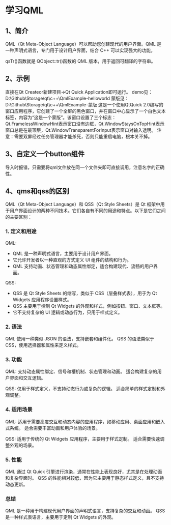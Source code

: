 # 学习QML

## 1、简介
QML（Qt Meta-Object Language）可以帮助您创建现代的用户界面。QML 是一种声明式语言，专门用于设计用户界面，结合 C++ 可以实现强大的功能。

qsTr()函数就是 QObject::tr()函数的 QML 版本，用于返回可翻译的字符串。

## 2、示例
直接在Qt Createor新建项目->Qt Quick Application即可运行。
demo见：D:\Github\Storage\qt\c++\QmlExample-helloworld
蒙版见：D:\Github\Storage\qt\c++\QmlExample-蒙版
这是一个使用QtQuick 2.0编写的窗口应用程序，它创建了一个全屏的黑色窗口，并在窗口中心显示了一个白色文本标签，内容为“这是一个蒙版”。该窗口设置了三个标志：Qt.FramelessWindowHint表示窗口没有边框，Qt.WindowStaysOnTopHint表示窗口总是在最顶层，Qt.WindowTransparentForInput表示窗口对输入透明。
注意：需要双屏经过任务管理器才能杀死，否则只能重启电脑，根本关不掉。

## 3、自定义一个button组件
导入时报错，只需要将qml文件放在同一个文件夹即可直接调用，注意名字的正确性。

## 4、qms和qss的区别
QML（Qt Meta-Object Language）和 QSS（Qt Style Sheets）是 Qt 框架中用于用户界面设计的两种不同技术。它们各自有不同的用途和特点。以下是它们之间的主要区别：

### 1. 定义和用途
QML:
- QML 是一种声明式语言，主要用于设计用户界面。
- 它允许开发者以一种直观的方式定义 UI 组件的结构和行为。
- QML 支持动画、状态管理和动态属性绑定，适合构建现代、流畅的用户界面。

QSS:
- QSS 是 Qt Style Sheets 的缩写，类似于 CSS（层叠样式表），用于为 Qt Widgets 应用程序设置样式。
- QSS 主要用于控制 Qt Widgets 的外观和样式，例如按钮、窗口、文本框等。
- 它不支持复杂的 UI 逻辑或动态行为，只用于样式定义。

### 2. 语法
QML 使用一种类似 JSON 的语法，支持嵌套和组件化。
QSS 的语法类似于 CSS，使用选择器和属性来定义样式。

### 3. 功能
QML:
支持动态属性绑定、信号和槽机制、状态管理和动画。
适合构建复杂的用户界面和交互逻辑。

QSS:
仅用于样式定义，不支持动态行为或复杂的逻辑。
适合简单的样式定制和外观调整。

### 4. 适用场景
QML:
适用于需要高度交互和动态内容的应用程序，如移动应用、桌面应用和嵌入式系统。
适合需要丰富动画和用户体验的场景。

QSS:
适用于传统的 Qt Widgets 应用程序，主要用于样式定制。
适合需要快速调整外观的场景。

### 5. 性能
QML 通过 Qt Quick 引擎进行渲染，通常在性能上表现良好，尤其是在处理动画和复杂界面时。
QSS 的性能相对较低，因为它主要用于静态样式定义，且不支持动态更新。

### 总结
QML 是一种用于构建现代用户界面的声明式语言，支持复杂的交互和动画。
QSS 是一种样式表语言，主要用于定制 Qt Widgets 的外观。


